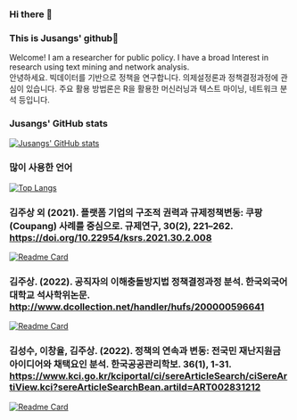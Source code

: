 ### Hi there 👋 
### This is Jusangs' github🦊
Welcome! I am a researcher for public policy. I have a broad Interest in research using text mining and network analysis.  
안녕하세요. 빅데이터를 기반으로 정책을 연구합니다. 의제설정론과 정책결정과정에 관심이 있습니다. 주요 활용 방법론은 R을 활용한 머신러닝과 텍스트 마이닝, 네트워크 분석 등입니다. 

### Jusangs' GitHub stats
[![Jusangs' GitHub stats](https://github-readme-stats.vercel.app/api?username=kjsang)](https://github.com/anuraghazra/github-readme-stats)

### 많이 사용한 언어
[![Top Langs](https://github-readme-stats.vercel.app/api/top-langs/?username=kjsang&layout=compact)](https://github.com/anuraghazra/github-readme-stats)


### 김주상 외 (2021). 플랫폼 기업의 구조적 권력과 규제정책변동: 쿠팡(Coupang) 사례를 중심으로. 규제연구, 30(2), 221–262. https://doi.org/10.22954/ksrs.2021.30.2.008   
[![Readme Card](https://github-readme-stats.vercel.app/api/pin/?username=kjsang&repo=analysis.coupang)](https://github.com/kjsang/analysis.coupang)
  
### 김주상. (2022). 공직자의 이해충돌방지법 정책결정과정 분석. 한국외국어대학교 석사학위논문. http://www.dcollection.net/handler/hufs/200000596641    
[![Readme Card](https://github-readme-stats.vercel.app/api/pin/?username=kjsang&repo=conflict.of.interest)](https://github.com/kjsang/conflict.of.interest)
  
### 김성수, 이창율, 김주상. (2022). 정책의 연속과 변동: 전국민 재난지원금 아이디어와 채택요인 분석. 한국공공관리학보. 36(1), 1-31. https://www.kci.go.kr/kciportal/ci/sereArticleSearch/ciSereArtiView.kci?sereArticleSearchBean.artiId=ART002831212   
[![Readme Card](https://github-readme-stats.vercel.app/api/pin/?username=kjsang&repo=discourse.rf)](https://github.com/kjsang/discourse.rf)

<!--
**kjsang/kjsang** is a ✨ _special_ ✨ repository because its `README.md` (this file) appears on your GitHub profile.


Here are some ideas to get you started:

- 🔭 I’m currently working on ...
- 🌱 I’m currently learning ...
- 👯 I’m looking to collaborate on ...
- 🤔 I’m looking for help with ...
- 💬 Ask me about ...
- 📫 How to reach me: ...
- 😄 Pronouns: ...
- ⚡ Fun fact: ...
-->
